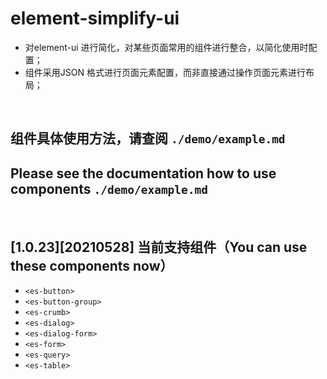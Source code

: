 # element-simplify-ui
- 对element-ui 进行简化，对某些页面常用的组件进行整合，以简化使用时配置；
- 组件采用JSON 格式进行页面元素配置，而非直接通过操作页面元素进行布局；

&nbsp;
## 组件具体使用方法，请查阅 `./demo/example.md`

## Please see the documentation how to use components  `./demo/example.md`
&nbsp;
## [1.0.23][20210528] 当前支持组件（You can use these components now）
- `<es-button>`
- `<es-button-group>`
- `<es-crumb>`
- `<es-dialog>`
- `<es-dialog-form>`
- `<es-form>`
- `<es-query>`
- `<es-table>`
